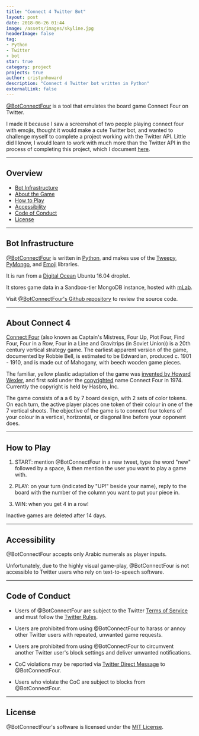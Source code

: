 ```yaml
---
title: "Connect 4 Twitter Bot"
layout: post
date: 2018-06-26 01:44
image: /assets/images/skyline.jpg
headerImage: false
tag:
- Python
- Twitter
- bot
star: true
category: project
projects: true
author: cristynhoward
description: "Connect 4 Twitter bot written in Python"
externalLink: false
---
```


[@BotConnectFour][1] is a tool that emulates the board game Connect Four on Twitter.

I made it because I saw a screenshot of two people playing connect four with emojis, thought it would make a cute Twitter bot, and wanted to challenge myself to complete a project working with the Twitter API. Little did I know, I would learn to work with much more than the Twitter API in the process of completing this project, which I document [here][16].

---

## Overview

- [Bot Infrastructure](#bot-infrastructure)
- [About the Game](#about-the-game)
- [How to Play](#how-to-play)
- [Accessibility](#accessibility)
- [Code of Conduct](#code-of-conduct)
- [License](#license)

---

## Bot Infrastructure

[@BotConnectFour][1] is written in [Python][2], and makes use of the [Tweepy][3], [PyMongo][4], and [Emoji][5] libraries.

It is run from a [Digital Ocean][6] Ubuntu 16.04 droplet.

It stores game data in a Sandbox-tier MongoDB instance, hosted with [mLab][7].

Visit [@BotConnectFour's Github repository][8] to review the source code.

---

## About Connect 4

[Connect Four][9] (also known as Captain's Mistress, Four Up, Plot Four, Find Four, Four in a Row, Four in a Line and Gravitrips (in Soviet Union)) is a 20th century vertical strategy game. The earliest apparent version of the game, documented by Robbie Bell, is estimated to be Edwardian, produced c. 1901 - 1910, and is made out of Mahogany, with beech wooden game pieces.

The familiar, yellow plastic adaptation of the game was [invented by Howard Wexler][10], and first sold under the [copyrighted][11] name Connect Four in 1974. Currently the copyright is held by Hasbro, Inc.

The game consists of a a 6 by 7 board design, with 2 sets of color tokens. On each turn, the active player places one token of their colour in one of the 7 vertical shoots. The objective of the game is to connect four tokens of your colour in a vertical, horizontal, or diagonal line before your opponent does.

---

## How to Play

1. START: mention @BotConnectFour in a new tweet, type the word "new" followed by a space, & then mention the user you want to play a game with.

2. PLAY: on your turn (indicated by "UP!" beside your name), reply to the board with the number of the column you want to put your piece in.

3. WIN: when you get 4 in a row!

Inactive games are deleted after 14 days.

---

## Accessibility

@BotConnectFour accepts only Arabic numerals as player inputs.

Unfortunately, due to the highly visual game-play, @BotConnectFour is not accessible to Twitter users who rely on text-to-speech software.

---

## Code of Conduct

* Users of @BotConnectFour are subject to the Twitter [Terms of Service][12] and must follow the [Twitter Rules][13].

* Users are prohibited from using @BotConnectFour to harass or annoy other Twitter users with repeated, unwanted game requests.

* Users are prohibited from using @BotConnectFour to circumvent another Twitter user's block settings and deliver unwanted notifications.

* CoC violations may be reported via [Twitter Direct Message][14] to @BotConnectFour.

* Users who violate the CoC are subject to blocks from @BotConnectFour.

---

## License

@BotConnectFour's software is licensed under the [MIT License][15].

[1]: https://www.twitter.com/BotConnectFour
[2]: https://www.python.org/about/
[3]: http://www.tweepy.org
[4]: https://pypi.org/project/pymongo/
[5]: https://pypi.org/project/emoji/
[6]: https://www.digitalocean.com
[7]: https://mlab.com/welcome/
[8]: https://www.github.com/cristynhoward/connectfour
[9]: https://en.wikipedia.org/wiki/Connect_Four
[10]: http://www.howardwexlertoys.com/bio/inventing-connect-four/
[11]: https://tsdr.uspto.gov/#caseNumber=73019915&caseType=SERIAL_NO&searchType=statusSearch
[12]: https://twitter.com/en/tos
[13]: https://help.twitter.com/en/rules-and-policies/twitter-rules
[14]: https://help.twitter.com/en/using-twitter/direct-messages
[15]: https://github.com/cristynhoward/connectfour/blob/master/LICENSE.txt
[16]: https://cristynhoward.github.io/building-bot-connect-four/